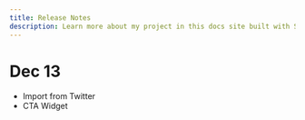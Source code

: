 ```yaml
---
title: Release Notes
description: Learn more about my project in this docs site built with Starlight.
---
```


Dec 13
======

* Import from Twitter
* CTA Widget
